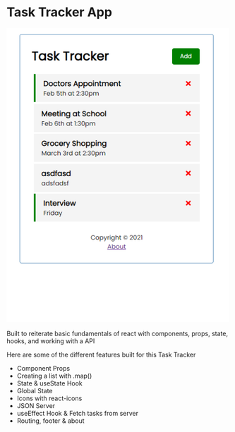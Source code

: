 <h1>Task Tracker App</h1>

![ScreenShot](TaskTracker.PNG)

<p>Built to reiterate basic fundamentals of react with components, props, state, hooks, and working with a API</p>

<p>Here are some of the different features built for this Task Tracker</p>

<ul>
  <li>Component Props</li>
  <li>Creating a list with .map()</li>
  <li>State & useState Hook</li>
  <li>Global State</li>
  <li>Icons with react-icons</li>
  <li>JSON Server</li>
  <li>useEffect Hook & Fetch tasks from server</li>
  <li>Routing, footer & about</li>
</ul>
